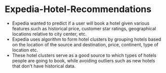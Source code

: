 # Expedia-Hotel-Recommendations

- Expedia wanted to predict if a user will book a hotel given various features such as historical price, customer star ratings, geographical locations relative to city center, etc. 
- Expedia uses algorithm to form hotel clusters by grouping hotels based on the location of the source and destination, price, continent, type of location etc.
- These hotel clusters serve as a good source to which types of hotels people are going to book, while avoiding outliers such as new hotels that don't have historical data.

